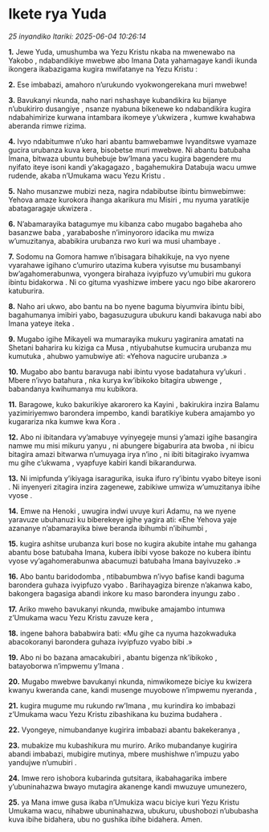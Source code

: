 # Ikete rya Yuda
*25 inyandiko*
*Itariki: 2025-06-04 10:26:14*

**1.** Jewe Yuda, umushumba wa Yezu Kristu nkaba na mwenewabo na Yakobo , ndabandikiye mwebwe abo Imana Data yahamagaye kandi ikunda ikongera ikabazigama kugira mwifatanye na Yezu Kristu :

**2.** Ese imbabazi, amahoro n’urukundo vyokwongerekana muri mwebwe!

**3.** Bavukanyi nkunda, naho nari nshashaye kubandikira ku bijanye n’ubukiriro dusangiye , nsanze nyabuna bikenewe ko ndabandikira kugira ndabahimirize kurwana intambara ikomeye y’ukwizera , kumwe kwahabwa aberanda rimwe rizima.

**4.** Ivyo ndabitumwe n’uko hari abantu bamwebamwe Ivyanditswe vyamaze gucira urubanza kuva kera, bisobetse muri mwebwe. Ni abantu batubaha Imana, bitwaza ubuntu buhebuje bw’Imana yacu kugira bagendere mu nyifato iteye isoni kandi y’akagagazo , bagahemukira Databuja wacu umwe rudende, akaba n’Umukama wacu Yezu Kristu .

**5.** Naho musanzwe mubizi neza, nagira ndabibutse ibintu bimwebimwe: Yehova amaze kurokora ihanga akarikura mu Misiri , mu nyuma yaratikije abatagaragaje ukwizera .

**6.** N’abamarayika batagumye mu kibanza cabo mugabo bagaheba aho basanzwe baba , yarababoshe n’iminyororo idacika mu mwiza w’umuzitanya, ababikira urubanza rwo kuri wa musi uhambaye .

**7.** Sodomu na Gomora hamwe n’ibisagara bihakikuje, na vyo nyene vyarahawe igihano c’umuriro utazima kubera vyisutse mu busambanyi bw’agahomerabunwa, vyongera birahaza ivyipfuzo vy’umubiri mu gukora ibintu bidakorwa . Ni co gituma vyashizwe imbere yacu ngo bibe akarorero katuburira.

**8.** Naho ari ukwo, abo bantu na bo nyene baguma biyumvira ibintu bibi, bagahumanya imibiri yabo, bagasuzugura ubukuru kandi bakavuga nabi abo Imana yateye iteka .

**9.** Mugabo igihe Mikayeli wa mumarayika mukuru yagiranira amatati na Shetani baharira ku kiziga ca Musa , ntiyubahutse kumucira urubanza mu kumutuka , ahubwo yamubwiye ati: «Yehova nagucire urubanza .»

**10.** Mugabo abo bantu baravuga nabi ibintu vyose badatahura vy’ukuri . Mbere n’ivyo batahura , nka kurya kw’ibikoko bitagira ubwenge , babandanya kwihumanya mu kubikora.

**11.** Baragowe, kuko bakurikiye akarorero ka Kayini , bakirukira inzira Balamu yazimiriyemwo barondera impembo, kandi baratikiye kubera amajambo yo kugarariza nka kumwe kwa Kora .

**12.** Abo ni ibitandara vy’amabuye vyinyegeje munsi y’amazi igihe basangira namwe mu misi mikuru yanyu , ni abungere bigaburira ata bwoba , ni ibicu bitagira amazi bitwarwa n’umuyaga irya n’ino , ni ibiti bitagirako ivyamwa mu gihe c’ukwama , vyapfuye kabiri kandi bikarandurwa.

**13.** Ni imipfunda y’ikiyaga isaragurika, isuka ifuro ry’ibintu vyabo biteye isoni . Ni inyenyeri zitagira inzira zagenewe, zabikiwe umwiza w’umuzitanya ibihe vyose .

**14.** Emwe na Henoki , uwugira indwi uvuye kuri Adamu, na we nyene yaravuze ubuhanuzi ku biberekeye igihe yagira ati: «Ehe Yehova yaje azananye n’abamarayika biwe beranda ibihumbi n’ibihumbi ,

**15.** kugira ashitse urubanza kuri bose no kugira akubite intahe mu gahanga abantu bose batubaha Imana, kubera ibibi vyose bakoze no kubera ibintu vyose vy’agahomerabunwa abacumuzi batubaha Imana bayivuzeko .»

**16.** Abo bantu baridodomba , ntibabumbwa n’ivyo bafise kandi baguma barondera guhaza ivyipfuzo vyabo . Barihayagiza birenze n’akanwa kabo, bakongera bagasiga abandi inkore ku maso barondera inyungu zabo .

**17.** Ariko mweho bavukanyi nkunda, mwibuke amajambo intumwa z’Umukama wacu Yezu Kristu zavuze kera ,

**18.** ingene bahora bababwira bati: «Mu gihe ca nyuma hazokwaduka abacokoranyi barondera guhaza ivyipfuzo vyabo bibi .»

**19.** Abo ni bo bazana amacakubiri , abantu bigenza nk’ibikoko , batayoborwa n’impwemu y’Imana .

**20.** Mugabo mwebwe bavukanyi nkunda, nimwikomeze biciye ku kwizera kwanyu kweranda cane, kandi musenge muyobowe n’impwemu nyeranda ,

**21.** kugira mugume mu rukundo rw’Imana , mu kurindira ko imbabazi z’Umukama wacu Yezu Kristu zibashikana ku buzima budahera .

**22.** Vyongeye, nimubandanye kugirira imbabazi abantu bakekeranya ,

**23.** mubakize mu kubashikura mu muriro. Ariko mubandanye kugirira abandi imbabazi, mubigire mutinya, mbere mushishwe n’impuzu yabo yandujwe n’umubiri .

**24.** Imwe rero ishobora kubarinda gutsitara, ikabahagarika imbere y’ubuninahazwa bwayo mutagira akanenge kandi mwuzuye umunezero,

**25.** ya Mana imwe gusa ikaba n’Umukiza wacu biciye kuri Yezu Kristu Umukama wacu, nihabwe ubuninahazwa, ubukuru, ubushobozi n’ububasha kuva ibihe bidahera, ubu no gushika ibihe bidahera. Amen.

